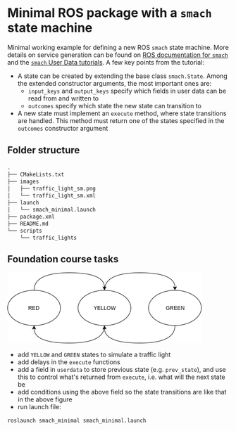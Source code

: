 # Minimal ROS package with a `smach` state machine
Minimal working example for defining a new ROS `smach` state machine. More details on service generation can be found
on [ROS documentation for `smach`](http://wiki.ros.org/smach) and the
[`smach` User Data tutorials](http://wiki.ros.org/smach/Tutorials/User%20Data). A few key points from the tutorial:
* A state can be created by extending the base class `smach.State`. Among the extended constructor arguments, the most
important ones are:
    - `input_keys` and `output_keys` specify which fields in user data can be read from and written to
    - `outcomes` specify which state the new state can transition to
* A new state must implement an `execute` method, where state transitions are handled. This method must return one of
the states specified in the `outcomes` constructor argument

## Folder structure
```
.
├── CMakeLists.txt
├── images
│   ├── traffic_light_sm.png
│   └── traffic_light_sm.xml
├── launch
│   └── smach_minimal.launch
├── package.xml
├── README.md
└── scripts
    └── traffic_lights
```

## Foundation course tasks
![State transitions](images/traffic_light_sm.png "State transitions")

* add `YELLOW` and `GREEN` states to simulate a traffic light
* add delays in the `execute` functions
* add a field in `userdata` to store previous state (e.g. `prev_state`), and use this to control what's returned from
`execute`, i.e. what will the next state be
* add conditions using the above field so the state transitions are like that in the above figure
* run launch file:
```
roslaunch smach_minimal smach_minimal.launch
```
